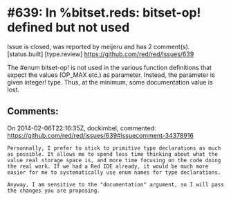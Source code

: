 
#639: In %bitset.reds: bitset-op! defined but not used
================================================================================
Issue is closed, was reported by meijeru and has 2 comment(s).
[status.built] [type.review]
<https://github.com/red/red/issues/639>

The #enum bitset-op! is not used in the various function definitions that expect the values (OP_MAX etc.) as parameter. Instead, the parameter is given integer! type.
Thus, at the minimum, some documentation value is lost.



Comments:
--------------------------------------------------------------------------------

On 2014-02-06T22:16:35Z, dockimbel, commented:
<https://github.com/red/red/issues/639#issuecomment-34378916>

    Personnally, I prefer to stick to primitive type declarations as much as possible. It allows me to spend less time thinking about what the value real storage space is, and more time focusing on the code doing the real work. If we had a Red IDE already, it would be much more easier for me to systematically use enum names for type declarations.
    
    Anyway, I am sensitive to the "documentation" argument, so I will pass the changes you are proposing.

